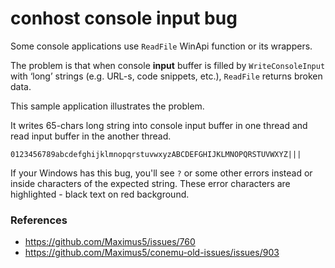# conhost console input bug

Some console applications use `ReadFile` WinApi function or its wrappers.

The problem is that when console **input** buffer is filled by `WriteConsoleInput` with ‘long’ strings (e.g. URL-s, code snippets, etc.), `ReadFile` returns broken data.

This sample application illustrates the problem.

It writes 65-chars long string into console input buffer in one thread and read input buffer in the another thread.

    0123456789abcdefghijklmnopqrstuvwxyzABCDEFGHIJKLMNOPQRSTUVWXYZ|||

If your Windows has this bug, you'll see `?` or some other errors instead or inside characters of the expected string.
These error characters are highlighted - black text on red background.

### References

* https://github.com/Maximus5/issues/760
* https://github.com/Maximus5/conemu-old-issues/issues/903
